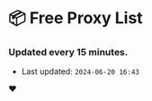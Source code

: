 # :package: Free Proxy List
### Updated every 15 minutes.

- Last updated: `2024-06-20 16:43`

:heart:
